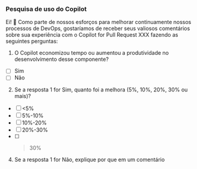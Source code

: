### Pesquisa de uso do Copilot

Ei! 👋  Como parte de nossos esforços para melhorar continuamente nossos processos de DevOps, gostaríamos de receber seus valiosos comentários sobre sua experiência com o Copilot for Pull Request XXX fazendo as seguintes perguntas:

1. O Copilot economizou tempo ou aumentou a produtividade no desenvolvimento desse componente?
- [ ] Sim
- [ ] Não
2. Se a resposta 1 for Sim, quanto foi a melhora (5%, 10%, 20%, 30% ou mais)?
- [ ] <5%
- [ ] 5%-10%
- [ ] 10%-20%
- [ ] 20%-30%
- [ ] >30%
4. Se a resposta 1 for Não, explique por que em um comentário
